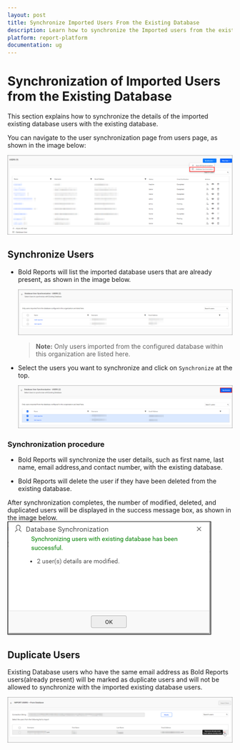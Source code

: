 ```yaml
---
layout: post
title: Synchronize Imported Users From the Existing Database
description: Learn how to synchronize the Imported users from the existing database with the updated user properties in the Bold Reports.
platform: report-platform
documentation: ug
---
```


# Synchronization of Imported Users from the Existing Database

This section explains how to synchronize the details of the imported existing database users with the existing database.

You can navigate to the user synchronization page from users page, as shown in the image below:

![Imported Database Users Synchronization Link](/static/assets/on-premise/images/manage-users-and-groups/users/synchronize-existing-database-users/user-synchronisation-navigation-button-for-importdb.png)

## Synchronize Users

* Bold Reports will list the imported database users that are already present, as shown in the image below.

    ![Imported user list from Existing Database](/static/assets/on-premise/images/manage-users-and-groups/users/synchronize-existing-database-users/Imported-db-users-list.png)

    > **Note:** Only users imported from the configured database within this organization are listed here.

* Select the users you want to synchronize and click on `Synchronize` at the top.

    ![Synchronize button](/static/assets/on-premise/images/manage-users-and-groups/users/synchronize-existing-database-users/synchronize-button-of-dbusers.png)

### Synchronization procedure

* Bold Reports will synchronize the user details, such as first name, last name, email address,and contact number, with the existing database.

* Bold Reports will delete the user if they have been deleted from the existing database.

After synchronization completes, the number of modified, deleted, and duplicated users will be displayed in the success message box, as shown in the image below.
    ![Synchronization confirmation window](/static/assets/on-premise/images/manage-users-and-groups/users/synchronize-existing-database-users/Synchronization-Confirmation-window-of-importdb.png)

## Duplicate Users

 Existing Database users who have the same email address as Bold Reports users(already present) will be marked as duplicate users and will not be allowed to synchronize with the imported existing database users.

![Display Duplicated users](/static/assets/on-premise/images/manage-users-and-groups/users/synchronize-existing-database-users/display-duplicate-message-of-importdb.png)